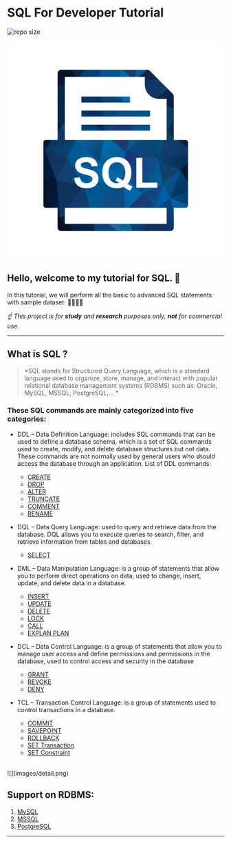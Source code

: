 # SQL For Developer Tutorial 
![repo size](https://img.shields.io/github/repo-size/quaan2hand/golang-algorithms.svg)

![](images/sql.png)  

## Hello, welcome to my tutorial for SQL. 👋
In this tutorial, we will perform all the basic to advanced SQL statements with sample dataset. 👩‍🏫👨‍🏫

*☝ This project is for **study** and **research** purposes only, **not** for commercial use.*

*******
## What is SQL ?    

  >*SQL stands for Structured Query Language, which is a standard language used to organize, store, manage, and interact with popular relational database management systems (RDBMS) such as: Oracle, MySQL, MSSQL, PostgreSQL,... *

### These SQL commands are mainly categorized into five categories: 

- DDL – Data Definition Language: includes SQL commands that can be used to define a database schema, which is a set of SQL commands used to create, modify, and delete database structures but not data. These commands are not normally used by general users who should access the database through an application. List of DDL commands:

    * [CREATE]()
    * [DROP]()
    * [ALTER]()
    * [TRUNCATE]()
    * [COMMENT]()
    * [RENAME]()

- DQL – Data Query Language: used to query and retrieve data from the database. DQL allows you to execute queries to search, filter, and retrieve information from tables and databases.

    * [SELECT]()

- DML – Data Manipulation Language: is a group of statements that allow you to perform direct operations on data, used to change, insert, update, and delete data in a database.

    * [INSERT]()
    * [UPDATE]()
    * [DELETE]()
    * [LOCK]()
    * [CALL]()
    * [EXPLAN PLAN]()
- DCL – Data Control Language: is a group of statements that allow you to manage user access and define permissions and permissions in the database, used to control access and security in the database

    * [GRANT]()
    * [REVOKE]()
    * [DENY]()

- TCL – Transaction Control Language: is a group of statements used to control transactions in a database.

    * [COMMIT]()
    * [SAVEPOINT]()
    * [ROLLBACK]()
    * [SET Transaction]()
    * [SET Constraint]()

<br>
![](images/detail.png)


## Support on RDBMS:
 1. [MySQL](https://github.com/quaan2hand/sql-for-developer/mysql/README.md)
 2. [MSSQL](https://github.com/quaan2hand/sql-for-developer/mssql/README.md)
 3. [PostgreSQL](https://github.com/quaan2hand/sql-for-developer/postgresql/README.md)

*******

<div id='whatismarkdown'/>  